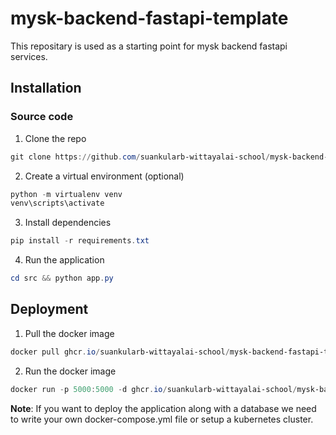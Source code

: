 # mysk-backend-fastapi-template

This repositary is used as a starting point for mysk backend fastapi services.

## Installation

### Source code

1. Clone the repo

```powershell
git clone https://github.com/suankularb-wittayalai-school/mysk-backend-fastapi-template.git
```

2. Create a virtual environment (optional)

```powershell
python -m virtualenv venv
venv\scripts\activate
```

3. Install dependencies

```powershell
pip install -r requirements.txt
```

4. Run the application

```powershell
cd src && python app.py
```

## Deployment

1. Pull the docker image

```powershell
docker pull ghcr.io/suankularb-wittayalai-school/mysk-backend-fastapi-template:main
```

2. Run the docker image

```powershell
docker run -p 5000:5000 -d ghcr.io/suankularb-wittayalai-school/mysk-backend-fastapi-template:main
```

**Note**: If you want to deploy the application along with a database we need to write your own docker-compose.yml file or setup a kubernetes cluster.
